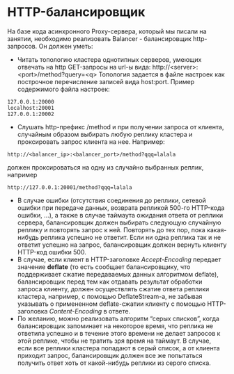# HTTP-балансировщик

На базе кода асинхронного Proxy-сервера, который мы писали на занятии, необходимо реализовать Balancer - балансировщик http-запросов. Он должен уметь:

* Читать топологию кластера однотипных серверов, умеющих отвечать на http GET-запросы на url-ы вида:
http://\<server\>:\<port\>/method?query=\<q\> Топология задается в файле настроек как построчное перечисление записей вида host:port. Пример содержимого файла настроек:
```
127.0.0.1:20000
localhost:20001
127.0.0.1:20002
```
* Слушать http-префикс /method и при получении запроса от клиента, случайным образом выбирать любую реплику кластера и проксировать запрос клиента на нее. Например:
```
http://<balancer_ip>:<balancer_port>/method?qqq=lalala
```
должен проксироваться на одну из случайно выбранных реплик, например
```
http://127.0.0.1:20001/method?qqq=lalala
```
* В случае ошибки (отсутствия соединения до реплики, сетевой ошибки при передаче данных, возврата репликой 500-го HTTP-кода ошибки, …), а также в случае таймаута ожидания ответа от реплики сервера, балансировщик должен выбирать следующую случайную реплику и повторять запрос к ней. Повторять до тех пор, пока какая-нибудь реплика успешно не ответит. Если ни одна реплика так и не ответит успешно на запрос, балансировщик должен вернуть клиенту HTTP-код ошибки 500.
* В случае, если клиент в HTTP-заголовке _Accept-Encoding_ передает значение **deflate** (то есть сообщает балансировщику, что поддерживает сжатие передаваемых данных алгоритмом deflate), балансировщик перед тем как отдавать результат обработки запроса клиенту, должен осуществлять сжатие ответа реплики кластера, например, с помощью DeflateStream-а, не забывая указывать о примененном deflate-сжатии клиенту с помощью HTTP-заголовка _Content-Encoding_ в ответе.
* По желанию, можно реализовать алгоритм “серых списков”, когда балансировщик запоминает на некоторое время, что реплика не ответила успешно и в течение этого времени не делает запросов к этой реплике, чтобы не тратить зря время на таймаут. В случае, если все реплики кластера попадают в серый список, а от клиента приходит запрос, балансировщик должен все же попытаться получить ответ хоть от какой-нибудь реплики из серого списка.
